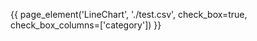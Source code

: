 {{ page_element('LineChart',
                './test.csv',
                check_box=true,
                check_box_columns=['category'])
}}
